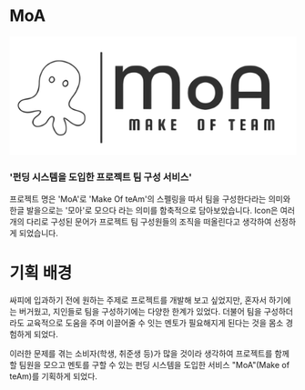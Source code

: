 # MoA

![logo.png](images/logo.png)

### '펀딩 시스템을 도입한 프로젝트 팀 구성 서비스'

 프로젝트 명은 'MoA'로 'Make Of teAm'의 스펠링을 따서 팀을 구성한다라는 의미와 한글 발을으로는 '모아'로 모으다 라는 의미를 함축적으로 담아보았습니다.
 Icon은 여러 개의 다리로 구성된 문어가 프로젝트 팀 구성원들의 조직을 떠올린다고 생각하여 선정하게 되었습니다.
  
  
# 기획 배경

 싸피에 입과하기 전에 원하는 주제로 프로젝트를 개발해 보고 싶었지만, 혼자서 하기에는 버거웠고, 지인들로 팀을 구성하기에는 다양한 한계가 있었다. 더불어 팀을 구성하더라도 교육적으로 도움을 주며 이끌어줄 수 잇는 멘토가 필요해지게 된다는 것을 몸소 경험하게 되었다.
 
 이러한 문제를 겪는 소비자(학생, 취준생 등)가 많을 것이라 생각하여 프로젝트를 함께할 팀원을 모으고 멘토를 구할 수 있는 펀딩 시스템을 도입한 서비스 "MoA"(Make of teAm)를 기획하게 되었다.